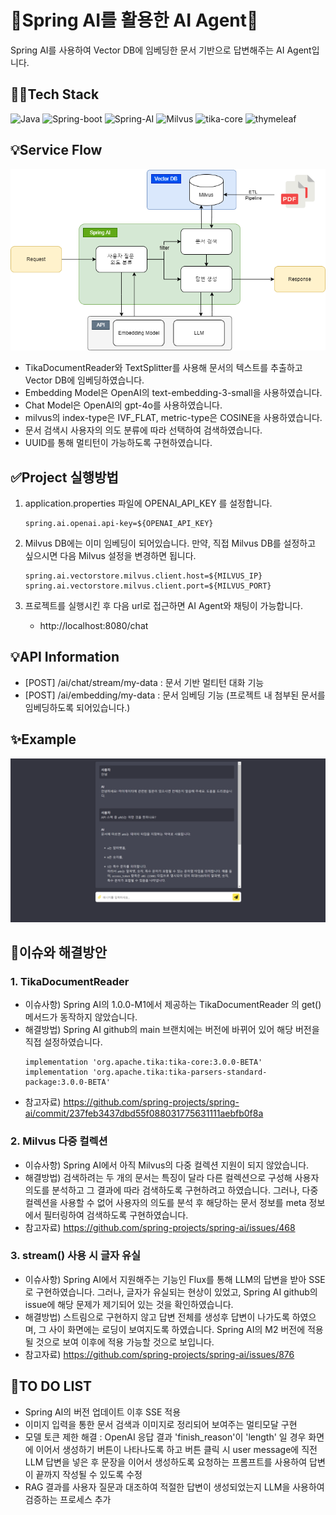 # 🌿Spring AI를 활용한 AI Agent🌿
Spring AI를 사용하여 Vector DB에 임베딩한 문서 기반으로 답변해주는 AI Agent입니다.

## 👩‍💻Tech Stack
![Java](https://img.shields.io/badge/Java-17-red)
![Spring-boot](https://img.shields.io/badge/Spring--boot-3.3.2-brightgreen)
![Spring-AI](https://img.shields.io/badge/Spring--AI-1.0.0--M1-green)
![Milvus](https://img.shields.io/badge/Milvus-2.4.5-blue)
![tika-core](https://img.shields.io/badge/tika--core-3.0.0--BETA-yellow)
![thymeleaf](https://img.shields.io/badge/thymeleafe-3.3.2-orange)

## 💡Service Flow
![image](./image/system_flow.png)
- TikaDocumentReader와 TextSplitter를 사용해 문서의 텍스트를 추출하고 Vector DB에 임베딩하였습니다.
- Embedding Model은 OpenAI의 text-embedding-3-small을 사용하였습니다.
- Chat Model은 OpenAI의 gpt-4o를 사용하였습니다.
- milvus의 index-type은 IVF_FLAT, metric-type은 COSINE을 사용하였습니다.
- 문서 검색시 사용자의 의도 분류에 따라 선택하여 검색하였습니다.
- UUID를 통해 멀티턴이 가능하도록 구현하였습니다.

## ✅Project 실행방법
1. application.properties 파일에 OPENAI_API_KEY 를 설정합니다.
   ```
   spring.ai.openai.api-key=${OPENAI_API_KEY}
   ```

2. Milvus DB에는 이미 임베딩이 되어있습니다. 만약, 직접 Milvus DB를 설정하고 싶으시면 다음 Milvus 설정을 변경하면 됩니다.
   ```
   spring.ai.vectorstore.milvus.client.host=${MILVUS_IP}
   spring.ai.vectorstore.milvus.client.port=${MILVUS_PORT}
   ```
3. 프로젝트를 실행시킨 후 다음 url로 접근하면 AI Agent와 채팅이 가능합니다.
    - http://localhost:8080/chat


## 💡API Information
- [POST] /ai/chat/stream/my-data : 문서 기반 멀티턴 대화 기능
- [POST] /ai/embedding/my-data : 문서 임베딩 기능 (프로젝트 내 첨부된 문서를 임베딩하도록 되어있습니다.)

## ✨Example
![image](./image/sample.png)

## 🤍이슈와 해결방안
### 1. TikaDocumentReader
- 이슈사항) Spring AI의 1.0.0-M1에서 제공하는 TikaDocumentReader 의 get() 메서드가 동작하지 않았습니다.
- 해결방법) Spring AI github의 main 브랜치에는 버전에 바뀌어 있어 해당 버전을 직접 설정하였습니다.
   ```
   implementation 'org.apache.tika:tika-core:3.0.0-BETA'
   implementation 'org.apache.tika:tika-parsers-standard-package:3.0.0-BETA'
   ```
- 참고자료) https://github.com/spring-projects/spring-ai/commit/237feb3437dbd55f088031775631111aebfb0f8a
### 2. Milvus 다중 컬렉션
- 이슈사항) Spring AI에서 아직 Milvus의 다중 컬렉션 지원이 되지 않았습니다.
- 해결방법) 검색하려는 두 개의 문서는 특징이 달라 다른 컬렉션으로 구성해 사용자 의도를 분석하고 그 결과에 따라 검색하도록 구현하려고 하였습니다. 그러나, 다중 컬렉션을 사용할 수 없어 사용자의 의도를 분석 후 해당하는 문서 정보를 meta 정보에서 필터링하여 검색하도록 구현하였습니다.
- 참고자료) https://github.com/spring-projects/spring-ai/issues/468
### 3. stream() 사용 시 글자 유실
- 이슈사항) Spring AI에서 지원해주는 기능인 Flux를 통해 LLM의 답변을 받아 SSE로 구현하였습니다. 그러나, 글자가 유실되는 현상이 있었고, Spring AI github의 issue에 해당 문제가 제기되어 있는 것을 확인하였습니다.
- 해결방법) 스트림으로 구현하지 않고 답변 전체를 생성후 답변이 나가도록 하였으며, 그 사이 화면에는 로딩이 보여지도록 하였습니다. Spring AI의 M2 버전에 적용될 것으로 보여 이후에 적용 가능할 것으로 보입니다.
- 참고자료) https://github.com/spring-projects/spring-ai/issues/876

## 🤍TO DO LIST
- Spring AI의 버전 업데이트 이후 SSE 적용
- 이미지 입력을 통한 문서 검색과 이미지로 정리되어 보여주는 멀티모달 구현
- 모델 토큰 제한 해결 : OpenAI 응답 결과 'finish_reason'이 'length' 일 경우 화면에 이어서 생성하기 버튼이 나타나도록 하고 버튼 클릭 시 user message에 직전 LLM 답변을 넣은 후 문장을 이어서 생성하도록 요청하는 프롬프트를 사용하여 답변이 끝까지 작성될 수 있도록 수정
- RAG 결과를 사용자 질문과 대조하여 적절한 답변이 생성되었는지 LLM을 사용하여 검증하는 프로세스 추가
